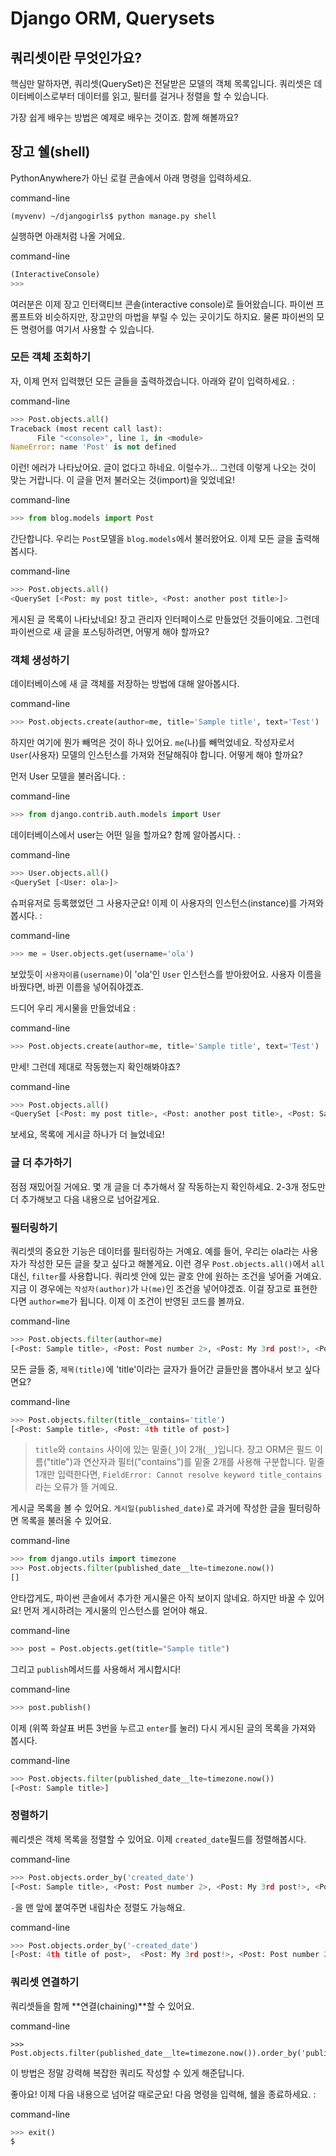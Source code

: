 # Django ORM, Querysets

## 쿼리셋이란 무엇인가요?

핵심만 말하자면, 쿼리셋(QuerySet)은 전달받은 모델의 객체 목록입니다. 쿼리셋은 데이터베이스로부터 데이터를 읽고, 필터를 걸거나 정렬을 할 수 있습니다.

가장 쉽게 배우는 방법은 예제로 배우는 것이죠. 함께 해볼까요?

## 장고 쉘(shell)

PythonAnywhere가 아닌 로컬 콘솔에서 아래 명령을 입력하세요.



command-line



```
(myvenv) ~/djangogirls$ python manage.py shell
```

실행하면 아래처럼 나올 거에요.



command-line



```python
(InteractiveConsole)
>>>
```

여러분은 이제 장고 인터랙티브 콘솔(interactive console)로 들어왔습니다. 파이썬 프롬프트와 비슷하지만, 장고만의 마법을 부릴 수 있는 곳이기도 하지요. 물론 파이썬의 모든 명령어를 여기서 사용할 수 있습니다.

### 모든 객체 조회하기

자, 이제 먼저 입력했던 모든 글들을 출력하겠습니다. 아래와 같이 입력하세요. :



command-line



```python
>>> Post.objects.all()
Traceback (most recent call last):
      File "<console>", line 1, in <module>
NameError: name 'Post' is not defined
```

이런! 에러가 나타났어요. 글이 없다고 하네요. 이럴수가... 그런데 이렇게 나오는 것이 맞는 거랍니다. 이 글을 먼저 불러오는 것(import)을 잊었네요!



command-line



```python
>>> from blog.models import Post
```

간단합니다. 우리는 `Post`모델을 `blog.models`에서 불러왔어요. 이제 모든 글을 출력해봅시다.



command-line



```python
>>> Post.objects.all()
<QuerySet [<Post: my post title>, <Post: another post title>]>
```

게시된 글 목록이 나타났네요! 장고 관리자 인터페이스로 만들었던 것들이에요. 그런데 파이썬으로 새 글을 포스팅하려면, 어떻게 해야 할까요?

### 객체 생성하기

데이터베이스에 새 글 객체를 저장하는 방법에 대해 알아봅시다.



command-line



```python
>>> Post.objects.create(author=me, title='Sample title', text='Test')
```

하지만 여기에 뭔가 빼먹은 것이 하나 있어요. `me`(나)를 빼먹었네요. 작성자로서 `User`(사용자) 모델의 인스턴스를 가져와 전달해줘야 합니다. 어떻게 해야 할까요?

먼저 User 모델을 불러옵니다. :



command-line



```python
>>> from django.contrib.auth.models import User
```

데이터베이스에서 user는 어떤 일을 할까요? 함께 알아봅시다. :



command-line



```python
>>> User.objects.all()
<QuerySet [<User: ola>]>
```

슈퍼유저로 등록했었던 그 사용자군요! 이제 이 사용자의 인스턴스(instance)를 가져와 봅시다. :



command-line



```python
>>> me = User.objects.get(username='ola')
```

보았듯이 `사용자이름(username)`이 'ola'인 `User` 인스턴스를 받아왔어요. 사용자 이름을 바꿨다면, 바뀐 이름을 넣어줘야겠죠.

드디어 우리 게시물을 만들었네요 :



command-line



```python
>>> Post.objects.create(author=me, title='Sample title', text='Test')
```

만세! 그런데 제대로 작동했는지 확인해봐야죠?



command-line



```python
>>> Post.objects.all()
<QuerySet [<Post: my post title>, <Post: another post title>, <Post: Sample title>]>
```

보세요, 목록에 게시글 하나가 더 늘었네요!

### 글 더 추가하기

점점 재밌어질 거에요. 몇 개 글을 더 추가해서 잘 작동하는지 확인하세요. 2-3개 정도만 더 추가해보고 다음 내용으로 넘어갈게요.

### 필터링하기

쿼리셋의 중요한 기능은 데이터를 필터링하는 거예요. 예를 들어, 우리는 ola라는 사용자가 작성한 모든 글을 찾고 싶다고 해볼게요. 이런 경우 `Post.objects.all()`에서 `all`대신, `filter`를 사용합니다. 쿼리셋 안에 있는 괄호 안에 원하는 조건을 넣어줄 거예요. 지금 이 경우에는 `작성자(author)`가 `나(me)`인 조건을 넣어야겠죠. 이걸 장고로 표현한다면 `author=me`가 됩니다. 이제 이 조건이 반영된 코드를 볼까요.



command-line



```python
>>> Post.objects.filter(author=me)
[<Post: Sample title>, <Post: Post number 2>, <Post: My 3rd post!>, <Post: 4th title of post>]
```

모든 글들 중, `제목(title)`에 'title'이라는 글자가 들어간 글들만을 뽑아내서 보고 싶다면요?



command-line



```python
>>> Post.objects.filter(title__contains='title')
[<Post: Sample title>, <Post: 4th title of post>]
```

> `title`와 `contains` 사이에 있는 밑줄(`_`)이 2개(`__`)입니다. 장고 ORM은 필드 이름("title")과 연산자과 필터("contains")를 밑줄 2개를 사용해 구분합니다. 밑줄 1개만 입력한다면, `FieldError: Cannot resolve keyword title_contains`라는 오류가 뜰 거예요.

게시글 목록을 볼 수 있어요. `게시일(published_date)`로 과거에 작성한 글을 필터링하면 목록을 불러올 수 있어요.



command-line



```python
>>> from django.utils import timezone
>>> Post.objects.filter(published_date__lte=timezone.now())
[]
```

안타깝게도, 파이썬 콘솔에서 추가한 게시물은 아직 보이지 않네요. 하지만 바꿀 수 있어요! 먼저 게시하려는 게시물의 인스턴스를 얻어야 해요.



command-line



```python
>>> post = Post.objects.get(title="Sample title")
```

그리고 `publish`메서드를 사용해서 게시합시다!



command-line



```python
>>> post.publish()
```

이제 (위쪽 화살표 버튼 3번을 누르고 `enter`를 눌러) 다시 게시된 글의 목록을 가져와 봅시다.



command-line



```python
>>> Post.objects.filter(published_date__lte=timezone.now())
[<Post: Sample title>]
```

### 정렬하기

퀘리셋은 객체 목록을 정렬할 수 있어요. 이제 `created_date`필드를 정렬해봅시다.



command-line



```python
>>> Post.objects.order_by('created_date')
[<Post: Sample title>, <Post: Post number 2>, <Post: My 3rd post!>, <Post: 4th title of post>]
```

`-`을 맨 앞에 붙여주면 내림차순 정렬도 가능해요.



command-line



```python
>>> Post.objects.order_by('-created_date')
[<Post: 4th title of post>,  <Post: My 3rd post!>, <Post: Post number 2>, <Post: Sample title>]
```

### 쿼리셋 연결하기

쿼리셋들을 함께 **연결(chaining)**할 수 있어요.



command-line



```
>>> Post.objects.filter(published_date__lte=timezone.now()).order_by('published_date')
```

이 방법은 정말 강력해 복잡한 쿼리도 작성할 수 있게 해준답니다.

좋아요! 이제 다음 내용으로 넘어갈 때로군요! 다음 명령을 입력해, 쉘을 종료하세요. :



command-line



```python
>>> exit()
$
```